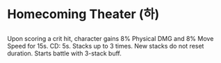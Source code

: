 # Homecoming Theater (하)

##

Upon scoring a crit hit, character gains 8% Physical DMG and 8% Move Speed for 15s. CD: 5s. Stacks up to 3 times. New stacks do not reset duration. Starts battle with 3-stack buff.
